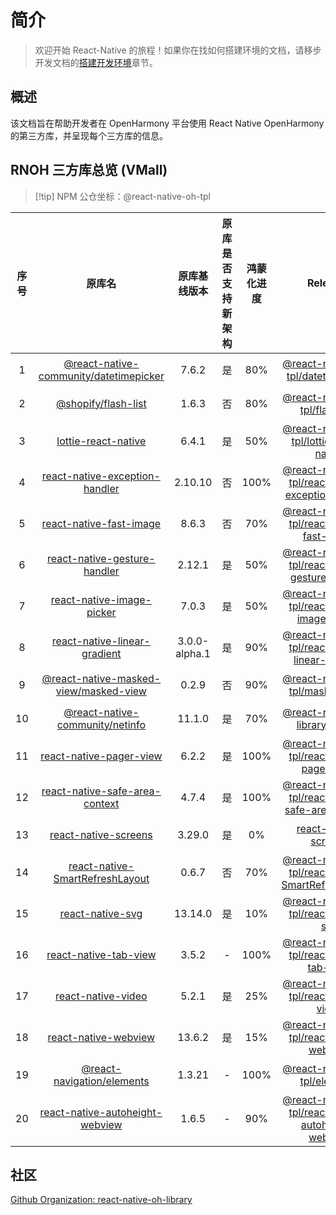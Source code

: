 # 简介

> 欢迎开始 React-Native 的旅程！如果你在找如何搭建环境的文档，请移步开发文档的[搭建开发环境](https://react-native-oh-library.gitee.io/docs/#/zh-cn/environment)章节。

## 概述

该文档旨在帮助开发者在 OpenHarmony 平台使用 React Native OpenHarmony 的第三方库，并呈现每个三方库的信息。

## RNOH 三方库总览 (VMall)

> [!tip] NPM 公仓坐标：@react-native-oh-tpl

| 序号 | 原库名 | 原库基线版本 | 原库是否支持新架构 | 鸿蒙化进度 | Releases | 文档链接 |
| :--: | :----: | :----------: | :----------------: | :--------: | :------: | :------: |
| 1 | [@react-native-community/datetimepicker](https://github.com/react-native-datetimepicker/datetimepicker) | 7.6.2 | 是 | 80% | [@react-native-oh-tpl/datetimepicker](https://github.com/react-native-oh-library/datetimepicker) | [链接](/vmall/datetimepicker.md) |
| 2 | [@shopify/flash-list](https://github.com/Shopify/flash-list) | 1.6.3 | 否 | 80% | [@react-native-oh-tpl/flash-list](https://github.com/react-native-oh-library/flash-list/tree/harmony) | [链接](/vmall/flash-list.md) |
| 3 | [lottie-react-native](https://github.com/lottie-react-native/lottie-react-native) | 6.4.1 | 是 | 50% | [@react-native-oh-tpl/lottie-react-native](https://github.com/react-native-oh-library/lottie-react-native/releases) | [链接](/vmall/lottie-react-native.md) |
| 4 | [react-native-exception-handler](https://github.com/a7ul/react-native-exception-handler) | 2.10.10 | 否 | 100% | [@react-native-oh-tpl/react-native-exception-handler](https://github.com/react-native-oh-library/react-native-exception-handler/releases) | [链接](/vmall/react-native-exception-handler.md) |
| 5 | [react-native-fast-image](https://github.com/DylanVann/react-native-fast-image) | 8.6.3 | 否 | 70% | [@react-native-oh-tpl/react-native-fast-image](https://github.com/react-native-oh-library/react-native-fast-image/releases) | [链接](/vmall/react-native-fast-image.md) |
| 6 | [react-native-gesture-handler](https://github.com/software-mansion/react-native-gesture-handler) | 2.12.1 | 是 | 50% | [@react-native-oh-tpl/react-native-gesture-handler](https://github.com/react-native-oh-library/react-native-gesture-handler/releases) | [链接](/vmall/react-native-gesture-handler.md) |
| 7 | [react-native-image-picker](https://github.com/react-native-image-picker/react-native-image-picker) | 7.0.3 | 是 | 50% | [@react-native-oh-tpl/react-native-image-picker](https://github.com/react-native-oh-library/react-native-image-picker/releases) | [链接](/vmall/react-native-image-picker.md) |
| 8 | [react-native-linear-gradient](https://github.com/react-native-linear-gradient/react-native-linear-gradient) | 3.0.0-alpha.1 | 是 | 90% | [@react-native-oh-tpl/react-native-linear-gradient](https://github.com/react-native-oh-library/react-native-linear-gradient/releases) | [链接](/vmall/react-native-linear-gradient.md) |
| 9 | [@react-native-masked-view/masked-view](https://github.com/react-native-masked-view/masked-view) | 0.2.9 | 否 | 90% | [@react-native-oh-tpl/masked-view](https://github.com/react-native-oh-library/masked-view/releases) | [链接](/vmall/react-native-masked-view.md) |
| 10 | [@react-native-community/netinfo](https://github.com/react-native-netinfo/react-native-netinfo) | 11.1.0 | 是 | 70% | [@react-native-oh-library/netinfo](https://github.com/react-native-oh-library/react-native-netinfo/releases) | [链接](/vmall/react-native-netinfo.md) |
| 11 | [react-native-pager-view](https://github.com/callstack/react-native-pager-view) | 6.2.2 | 是 | 100% | [@react-native-oh-tpl/react-native-pager-view](https://github.com/react-native-oh-library/react-native-pager-view/releases) | [链接](/vmall/react-native-pager-view.md) |
| 12 | [react-native-safe-area-context](https://github.com/th3rdwave/react-native-safe-area-context) | 4.7.4 | 是 |100% | [@react-native-oh-tpl/react-native-safe-area-context](https://github.com/react-native-oh-library/react-native-safe-area-context/releases) | [链接](/vmall/react-native-safe-area-context.md) |
| 13 | [react-native-screens](https://github.com/software-mansion/react-native-screens) | 3.29.0 | 是 | 0% | [react-native-screens](https://github.com/software-mansion/react-native-screens/releases) | [链接](vmall/react-native-screens.md) |
| 14 | [react-native-SmartRefreshLayout](https://github.com/react-native-studio/react-native-SmartRefreshLayout) | 0.6.7 | 否 | 70% | [@react-native-oh-tpl/react-native-SmartRefreshLayout](https://github.com/react-native-oh-library/react-native-SmartRefreshLayout/releases) | [链接](/vmall/react-native-SmartRefreshLayout.md) |
| 15 | [react-native-svg](https://github.com/software-mansion/react-native-svg) | 13.14.0 | 是 | 10% | [@react-native-oh-tpl/react-native-svg](https://github.com/react-native-oh-library/react-native-svg/releases) | [链接](/vmall/react-native-svg.md) |
| 16 | [react-native-tab-view](https://github.com/react-navigation/react-navigation/tree/6.x/packages/react-native-tab-view) | 3.5.2 | - | 100% | [@react-native-oh-tpl/react-native-tab-view](https://github.com/react-native-oh-library/react-navigation/releases) | [链接](/vmall/react-native-tab-view.md) |
| 17 | [react-native-video](https://github.com/react-native-video/react-native-video) | 5.2.1 | 是 | 25% | [@react-native-oh-tpl/react-native-video](https://github.com/react-native-oh-library/react-native-video) | [链接](/vmall/react-native-video.md) |
| 18 | [react-native-webview](https://github.com/react-native-webview/react-native-webview) | 13.6.2 | 是 | 15% | [@react-native-oh-tpl/react-native-webview](https://github.com/react-native-oh-library/react-native-webview/releases) | [链接](/vmall/react-native-webview.md) |
| 19 | [@react-navigation/elements](https://github.com/react-navigation/react-navigation/tree/6.x/packages/elements) | 1.3.21 | - | 100% | [@react-native-oh-tpl/elements](https://github.com/react-native-oh-library/react-navigation/releases) | [链接](/vmall/react-navigation-elements.md) |
| 20 | [react-native-autoheight-webview](https://github.com/react-native-oh-library/react-native-autoheight-webview) | 1.6.5 | - | 90% | [@react-native-oh-tpl/react-native-autoheight-webview](https://github.com/react-native-oh-library/react-native-autoheight-webview/releases) | [链接](/vmall/react-native-autoheight-webview.md) |

## 社区

[Github Organization: react-native-oh-library](https://github.com/react-native-oh-library)
